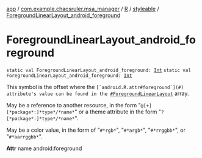 [app](../../../index.md) / [com.example.chaosruler.msa_manager](../../index.md) / [R](../index.md) / [styleable](index.md) / [ForegroundLinearLayout_android_foreground](.)

# ForegroundLinearLayout_android_foreground

`static val ForegroundLinearLayout_android_foreground: `[`Int`](https://kotlinlang.org/api/latest/jvm/stdlib/kotlin/-int/index.html)
`static val ForegroundLinearLayout_android_foreground: `[`Int`](https://kotlinlang.org/api/latest/jvm/stdlib/kotlin/-int/index.html)

This symbol is the offset where the ``[`android.R.attr#foreground`](#) attribute's value can be found in the ``[`#ForegroundLinearLayout`](-foreground-linear-layout.md) array.

May be a reference to another resource, in the form "`@[+][*package*:]*type*/*name*`" or a theme attribute in the form "`?[*package*:]*type*/*name*`".

May be a color value, in the form of "`#*rgb*`", "`#*argb*`", "`#*rrggbb*`", or "`#*aarrggbb*`".

**Attr**
name android:foreground

